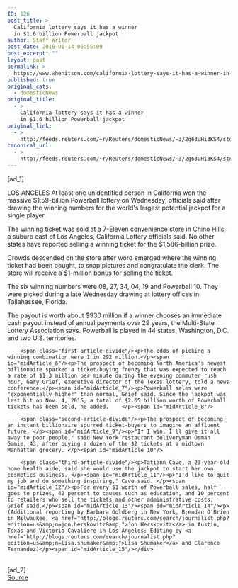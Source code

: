 ```yaml
---
ID: 126
post_title: >
  California lottery says it has a winner
  in $1.6 billion Powerball jackpot
author: Staff Writer
post_date: 2016-01-14 06:55:09
post_excerpt: ""
layout: post
permalink: >
  https://www.whenitson.com/california-lottery-says-it-has-a-winner-in-1-6-billion-powerball-jackpot/
published: true
original_cats:
  - domesticNews
original_title:
  - >
    California lottery says it has a winner
    in $1.6 billion Powerball jackpot
original_link:
  - >
    http://feeds.reuters.com/~r/Reuters/domesticNews/~3/2g63uHi3KS4/story01.htm
canonical_url:
  - >
    http://feeds.reuters.com/~r/Reuters/domesticNews/~3/2g63uHi3KS4/story01.htm
---
```

 [ad_1]
<br><div id="articleText">
<span id="midArticle_start"/>

<span id="midArticle_0"/><span class="focusParagraph" readability="5"><p><span class="articleLocation">LOS ANGELES</span> At least one unidentified person in California won the massive $1.59-billion Powerball lottery on Wednesday, officials said after drawing the winning numbers for the world's largest potential jackpot for a single player.</p></span><span id="midArticle_1"/><p>The winning ticket was sold at a 7-Eleven convenience store in Chino Hills, a suburb east of Los Angeles, California Lottery officials said. No other states have reported selling a winning ticket for the $1.586-billion prize.</p><span id="midArticle_2"/><p>Crowds descended on the store after word emerged where the winning ticket had been bought, to snap pictures and congratulate the clerk. The store will receive a $1-million bonus for selling the ticket. </p><span id="midArticle_3"/><p>The six winning numbers were 08, 27, 34, 04, 19 and Powerball 10. They were picked during a late Wednesday drawing at lottery offices in Tallahassee, Florida. </p><span id="midArticle_4"/><p>The payout is worth about $930 million if a winner chooses an immediate cash payout instead of annual payments over 29 years, the Multi-State Lottery Association says. Powerball is played in 44 states, Washington, D.C. and two U.S. territories.</p><span id="midArticle_5"/>
        
        <span class="first-article-divide"/><p>The odds of picking a winning combination were 1 in 292 million.</p><span id="midArticle_6"/><p>The prospect of becoming North America's newest billionaire sparked a ticket-buying frenzy that was expected to reach a rate of $1.3 million per minute during the evening commuter rush hour, Gary Grief, executive director of the Texas lottery, told a news conference.</p><span id="midArticle_7"/><p>Powerball sales were "exponentially higher" than normal, Grief said. Since the jackpot was last hit on Nov. 4, 2015, a total of $2.65 billion worth of Powerball tickets has been sold, he added.    </p><span id="midArticle_8"/>
        
        <span class="second-article-divide"/><p>The prospect of becoming an instant billionaire spurred ticket-buyers to imagine an affluent future. </p><span id="midArticle_9"/><p>"If I win, I'll give it all away to poor people," said New York restaurant deliveryman Osman Gamie, 43, after buying a dozen of the $2 tickets at a midtown Manhattan grocery. </p><span id="midArticle_10"/>
        
        <span class="third-article-divide"/><p>Tatiann Cave, a 23-year-old home health aide, said she would use the jackpot to start her own cosmetics business. </p><span id="midArticle_11"/><p>"I'd like to quit my job and do something inspiring," Cave said. </p><span id="midArticle_12"/><p>For every $1 worth of Powerball sales, half goes to prizes, 40 percent to causes such as education, and 10 percent to retailers who sell the tickets and other administrative costs, Grief said.</p><span id="midArticle_13"/><span id="midArticle_14"/><p> (Additional reporting by Barbara Goldberg in New York, Brendan O'Brien in Milwaukee, <a href="http://blogs.reuters.com/search/journalist.php?edition=us&amp;n=jon.herskovitz&amp;">Jon Herskovitz</a> in Austin, Texas and Victoria Cavaliere in Los Angeles; Editing by <a href="http://blogs.reuters.com/search/journalist.php?edition=us&amp;n=lisa.shumaker&amp;">Lisa Shumaker</a> and Clarence Fernandez)</p><span id="midArticle_15"/></div>
<br>[ad_2]
<br><a href="http://feeds.reuters.com/~r/Reuters/domesticNews/~3/2g63uHi3KS4/story01.htm">Source </a>